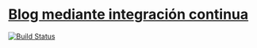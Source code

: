 # [Blog mediante integración continua](https://ernestovazquez.es)

[![Build Status](https://travis-ci.org/ernestovazquez/hugo.svg?branch=master)](https://travis-ci.org/ernesto/hugo)
